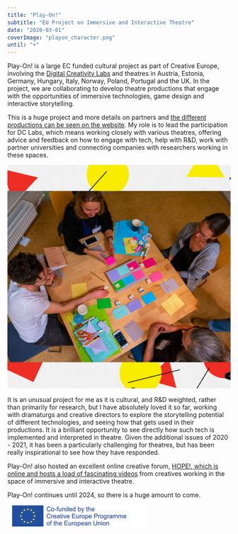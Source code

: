 ```yaml
---
title: "Play-On!"
subtitle: "EU Project on Immersive and Interactive Theatre"
date: "2020-03-01"
coverImage: "playon_character.png"
until: "+"
---
```


Play-On! is a large EC funded cultural project as part of Creative Europe, involving the [Digital Creativity Labs](https://digitalcreativity.ac.uk) and theatres in Austria, Estonia, Germany, Hungary, Italy, Norway, Poland, Portugal and the UK. In the project, we are collaborating to develop theatre productions that engage with the opportunities of immersive technologies, game design and interactive storytelling.

This is a huge project and more details on partners and [the different productions can be seen on the website](https://play-on.eu/productions/). My role is to lead the participation for DC Labs, which means working closely with various theatres, offering advice and feedback on how to engage with tech, help with R&D, work with partner universities and connecting companies with researchers working in these spaces.

<img src="images/ET9AYQVWAAAdME5.jpg" alt="Play-On Game Jam" width="800">

It is an unusual project for me as it is cultural, and R&D weighted, rather than primarily for research, but I have absolutely loved it so far, working with dramaturgs and creative directors to explore the storytelling potential of different technologies, and seeing how that gets used in their productions. It is a brilliant opportunity to see directly how such tech is implemented and interpreted in theatre. Given the additional issues of 2020 - 2021, it has been a particularly challenging for theatres, but has been really inspirational to see how they have responded.

Play-On! also hosted an excellent online creative forum, [HOPE!, which is online and hosts a load of fascinating videos](https://play-on.eu/hopecreativeforum/) from creatives working in the space of immersive and interactive theatre.

Play-On! continues until 2024, so there is a huge amount to come.

<img src="images/EUfundingLogo-320x50.png" alt="Co-funded by the Creative Europe Programme of the European Union" width="320">